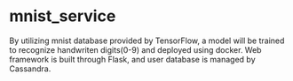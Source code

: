 # mnist_service

By utilizing mnist database provided by TensorFlow, a model will be trained to recognize handwriten digits(0-9) and deployed using docker. Web framework is built through Flask, and user database is managed by Cassandra.
